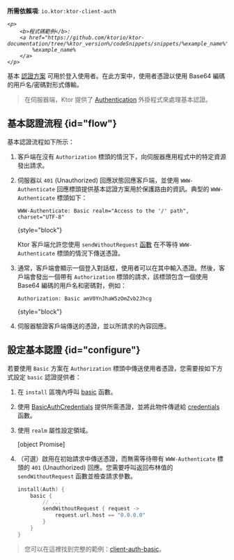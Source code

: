 [//]: # (title: Ktor 客戶端中的基本認證)

<tldr>
<p>
<b>所需依賴項</b>: <code>io.ktor:ktor-client-auth</code>
</p>
<var name="example_name" value="client-auth-basic"/>

    <p>
        <b>程式碼範例</b>:
        <a href="https://github.com/ktorio/ktor-documentation/tree/%ktor_version%/codeSnippets/snippets/%example_name%">
            %example_name%
        </a>
    </p>
    
</tldr>

基本 [認證方案](client-auth.md) 可用於登入使用者。在此方案中，使用者憑證以使用 Base64 編碼的用戶名/密碼對形式傳輸。

> 在伺服器端，Ktor 提供了 [Authentication](server-basic-auth.md) 外掛程式來處理基本認證。

## 基本認證流程 {id="flow"}

基本認證流程如下所示：

1. 客戶端在沒有 `Authorization` 標頭的情況下，向伺服器應用程式中的特定資源發出請求。
2. 伺服器以 `401` (Unauthorized) 回應狀態回應客戶端，並使用 `WWW-Authenticate` 回應標頭提供基本認證方案用於保護路由的資訊。典型的 `WWW-Authenticate` 標頭如下：

   ```
   WWW-Authenticate: Basic realm="Access to the '/' path", charset="UTF-8"
   ```
   {style="block"}

   Ktor 客戶端允許您使用 `sendWithoutRequest` [函數](#configure) 在不等待 `WWW-Authenticate` 標頭的情況下傳送憑證。

3. 通常，客戶端會顯示一個登入對話框，使用者可以在其中輸入憑證。然後，客戶端會發出一個帶有 `Authorization` 標頭的請求，該標頭包含一個使用 Base64 編碼的用戶名和密碼對，例如：

   ```
   Authorization: Basic amV0YnJhaW5zOmZvb2Jhcg
   ```
   {style="block"}

4. 伺服器驗證客戶端傳送的憑證，並以所請求的內容回應。

## 設定基本認證 {id="configure"}

若要使用 `Basic` 方案在 `Authorization` 標頭中傳送使用者憑證，您需要按如下方式設定 `basic` 認證提供者：

1. 在 `install` 區塊內呼叫 [basic](https://api.ktor.io/ktor-client/ktor-client-plugins/ktor-client-auth/io.ktor.client.plugins.auth.providers/basic.html) 函數。
2. 使用 [BasicAuthCredentials](https://api.ktor.io/ktor-client/ktor-client-plugins/ktor-client-auth/io.ktor.client.plugins.auth.providers/-basic-auth-credentials/index.html) 提供所需憑證，並將此物件傳遞給 [credentials](https://api.ktor.io/ktor-client/ktor-client-plugins/ktor-client-auth/io.ktor.client.plugins.auth.providers/-basic-auth-config/credentials.html) 函數。
3. 使用 `realm` 屬性設定領域。

   [object Promise]

4. （可選）啟用在初始請求中傳送憑證，而無需等待帶有 `WWW-Authenticate` 標頭的 `401` (Unauthorized) 回應。您需要呼叫返回布林值的 `sendWithoutRequest` 函數並檢查請求參數。

   ```kotlin
   install(Auth) {
       basic {
           // ...
           sendWithoutRequest { request ->
               request.url.host == "0.0.0.0"
           }
       }
   }
   ```

> 您可以在這裡找到完整的範例：[client-auth-basic](https://github.com/ktorio/ktor-documentation/tree/%ktor_version%/codeSnippets/snippets/client-auth-basic)。